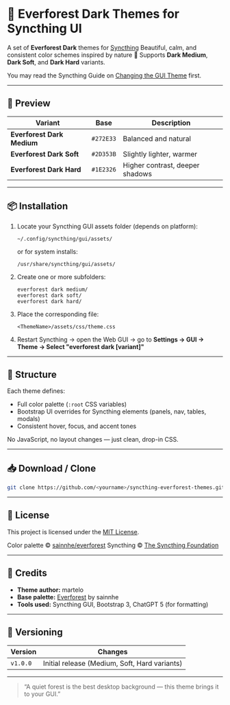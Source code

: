 # 🌲 Everforest Dark Themes for Syncthing UI

A set of **Everforest Dark** themes for [Syncthing](https://syncthing.net/)
Beautiful, calm, and consistent color schemes inspired by nature 🌿
Supports **Dark Medium**, **Dark Soft**, and **Dark Hard** variants.

You may read the Syncthing Guide on [Changing the GUI Theme](https://docs.syncthing.net/users/faq.html#i-don-t-like-the-gui-or-the-theme-can-it-be-changed) first.

---

## 🎨 Preview

| Variant | Base | Description |
|----------|------|--------------|
| **Everforest Dark Medium** | `#272E33` | Balanced and natural |
| **Everforest Dark Soft** | `#2D353B` | Slightly lighter, warmer |
| **Everforest Dark Hard** | `#1E2326` | Higher contrast, deeper shadows |

---

## 📦 Installation

1. Locate your Syncthing GUI assets folder (depends on platform):
   ```
   ~/.config/syncthing/gui/assets/
   ```
   or for system installs:
   ```
   /usr/share/syncthing/gui/assets/
   ```

2. Create one or more subfolders:
   ```
   everforest dark medium/
   everforest dark soft/
   everforest dark hard/
   ```

3. Place the corresponding file:
   ```
   <ThemeName>/assets/css/theme.css
   ```

4. Restart Syncthing → open the Web GUI →
   go to **Settings → GUI → Theme → Select "everforest dark [variant]"**

---

## 🧱 Structure

Each theme defines:
- Full color palette (`:root` CSS variables)
- Bootstrap UI overrides for Syncthing elements (panels, nav, tables, modals)
- Consistent hover, focus, and accent tones

No JavaScript, no layout changes — just clean, drop-in CSS.

---

## 📥 Download / Clone

```bash
git clone https://github.com/<yourname>/syncthing-everforest-themes.git
```

---

## 🪪 License

This project is licensed under the [MIT License](LICENSE).

Color palette © [sainnhe/everforest](https://github.com/sainnhe/everforest)
Syncthing © [The Syncthing Foundation](https://syncthing.net/)

---

## 💚 Credits

- **Theme author:** martelo
- **Base palette:** [Everforest](https://github.com/sainnhe/everforest) by sainnhe
- **Tools used:** Syncthing GUI, Bootstrap 3, ChatGPT 5 (for formatting)

---

## 🚀 Versioning

| Version | Changes |
|----------|----------|
| `v1.0.0` | Initial release (Medium, Soft, Hard variants) |

---

> “A quiet forest is the best desktop background — this theme brings it to your GUI.”
